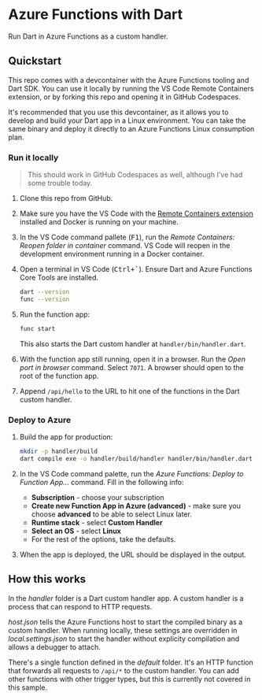 # Azure Functions with Dart

Run Dart in Azure Functions as a custom handler.

## Quickstart

This repo comes with a devcontainer with the Azure Functions tooling and Dart SDK. You can use it locally by running the VS Code Remote Containers extension, or by forking this repo and opening it in GitHub Codespaces.

It's recommended that you use this devcontainer, as it allows you to develop and build your Dart app in a Linux environment. You can take the same binary and deploy it directly to an Azure Functions Linux consumption plan.

### Run it locally

> This should work in GitHub Codespaces as well, although I've had some trouble today.

1. Clone this repo from GitHub.

1. Make sure you have the VS Code with the [Remote Containers extension](https://marketplace.visualstudio.com/items?itemName=ms-vscode-remote.remote-containers) installed and Docker is running on your machine.

1. In the VS Code command pallete (<kbd>F1</kbd>), run the *Remote Containers: Reopen folder in container* command. VS Code will reopen in the development environment running in a Docker container.

1. Open a terminal in VS Code (<kbd>Ctrl+`</kbd>). Ensure Dart and Azure Functions Core Tools are installed. 

    ```bash
    dart --version
    func --version
    ```

1. Run the function app:

    ```bash
    func start
    ```

    This also starts the Dart custom handler at `handler/bin/handler.dart`.

1. With the function app still running, open it in a browser. Run the *Open port in browser* command. Select `7071`. A browser should open to the root of the function app.

1. Append `/api/hello` to the URL to hit one of the functions in the Dart custom handler.

### Deploy to Azure

1. Build the app for production:

    ```bash
    mkdir -p handler/build
    dart compile exe -o handler/build/handler handler/bin/handler.dart
    ```

1. In the VS Code command palette, run the *Azure Functions: Deploy to Function App...* command. Fill in the following info:

    - **Subscription** - choose your subscription
    - **Create new Function App in Azure (advanced)** - make sure you choose **advanced** to be able to select Linux later.
    - **Runtime stack** - select **Custom Handler**
    - **Select an OS** - select **Linux**
    - For the rest of the options, take the defaults.

1. When the app is deployed, the URL should be displayed in the output.

## How this works

In the *handler* folder is a Dart custom handler app. A custom handler is a process that can respond to HTTP requests.

*host.json* tells the Azure Functions host to start the compiled binary as a custom handler. When running locally, these settings are overridden in *local.settings.json* to start the handler without explicity compilation and allows a debugger to attach.

There's a single function defined in the *default* folder. It's an HTTP function that forwards all requests to `/api/*` to the custom handler. You can add other functions with other trigger types, but this is currently not covered in this sample.
